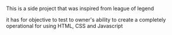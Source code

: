 This is a side project that was inspired from league of legend

it has for objective to test to owner's ability to create a completely operational for 
using HTML, CSS and Javascript
